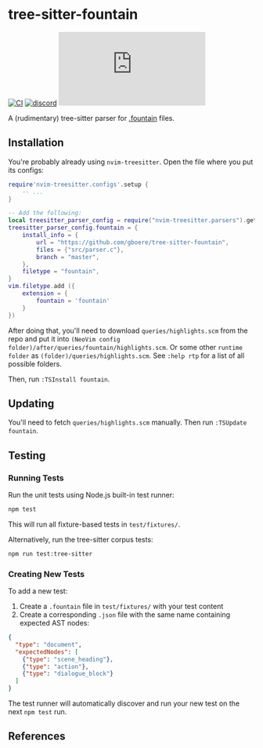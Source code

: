 # tree-sitter-fountain

[![CI][ci]](https://github.com/tree-sitter-grammars/tree-sitter-fountain/actions/workflows/ci.yml)
[![discord][discord]](https://discord.gg/w7nTvsVJhm)
[![matrix][matrix]](https://matrix.to/#/#tree-sitter-chat:matrix.org)
<!-- NOTE: uncomment these if you're publishing packages: -->
<!-- [![npm][npm]](https://www.npmjs.com/package/tree-sitter-fountain) -->
<!-- [![crates][crates]](https://crates.io/crates/tree-sitter-fountain) -->
<!-- [![pypi][pypi]](https://pypi.org/project/tree-sitter-fountain/) -->

A (rudimentary) tree-sitter parser for [.fountain](https://fountain.io/) files.

## Installation
You're probably already using `nvim-treesitter`. Open the file where you put its configs:
```lua
require'nvim-treesitter.configs'.setup {
    -- ...
}

-- Add the following:
local treesitter_parser_config = require("nvim-treesitter.parsers").get_parser_configs()
treesitter_parser_config.fountain = {
    install_info = {
        url = "https://github.com/gboere/tree-sitter-fountain",
        files = {"src/parser.c"},
        branch = "master",
    },
    filetype = "fountain",
}
vim.filetype.add ({
    extension = {
        fountain = 'fountain'
    }
})
```

After doing that, you'll need to download `queries/highlights.scm` from the repo and put it into `(NeoVim config folder)/after/queries/fountain/highlights.scm`. Or some other `runtime folder` as `(folder)/queries/highlights.scm`. See `:help rtp` for a list of all possible folders.

Then, run `:TSInstall fountain`.

## Updating
You'll need to fetch `queries/highlights.scm` manually. Then run `:TSUpdate fountain`.

## Testing

### Running Tests

Run the unit tests using Node.js built-in test runner:

```bash
npm test
```

This will run all fixture-based tests in `test/fixtures/`.

Alternatively, run the tree-sitter corpus tests:

```bash
npm run test:tree-sitter
```

### Creating New Tests

To add a new test:

1. Create a `.fountain` file in `test/fixtures/` with your test content
2. Create a corresponding `.json` file with the same name containing expected AST nodes:

```json
{
  "type": "document",
  "expectedNodes": [
    {"type": "scene_heading"},
    {"type": "action"},
    {"type": "dialogue_block"}
  ]
}
```

The test runner will automatically discover and run your new test on the next `npm test` run.

## References

<!-- NOTE: add the grammar's references here -->

[ci]: https://img.shields.io/github/actions/workflow/status/tree-sitter-grammars/tree-sitter-fountain/ci.yml?logo=github&label=CI
[discord]: https://img.shields.io/discord/1063097320771698699?logo=discord&label=discord
[matrix]: https://img.shields.io/matrix/tree-sitter-chat%3Amatrix.org?logo=matrix&label=matrix
[npm]: https://img.shields.io/npm/v/tree-sitter-fountain?logo=npm
[crates]: https://img.shields.io/crates/v/tree-sitter-fountain?logo=rust
[pypi]: https://img.shields.io/pypi/v/tree-sitter-fountain?logo=pypi&logoColor=ffd242
